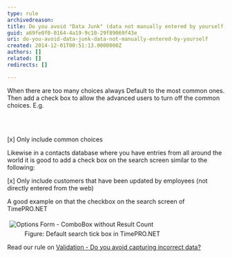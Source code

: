 ```yaml
---
type: rule
archivedreason: 
title: Do you avoid "Data Junk" (data not manually entered by yourself)?
guid: a69fe0f0-0164-4a19-9c10-29f89069f43e
uri: do-you-avoid-data-junk-data-not-manually-entered-by-yourself
created: 2014-12-01T00:51:13.0000000Z
authors: []
related: []
redirects: []

---
```



<p>When there are too many choices always Default to the most common ones. 
Then add a check box to allow the advanced users to turn off the common 
choices. E.g.</p>
<br><excerpt class='endintro'></excerpt><br>
<div class="greyBox"><p>[x] Only include common choices</p></div><p>Likewise in a contacts database where you have entries from all around the world it is good to add a check box on the search screen similar to the following&#58;</p><div class="greyBox"> [x] Only include customers that have been updated by employees (not directly entered from the web) </div><p>A good example on that the checkbox on the search screen of TimePRO.NET</p><dl class="goodImage"><dt>
      <img src="http&#58;//www.ssw.com.au/ssw/Standards/Rules/Images/DefaultSearch.gif" alt="Options Form - ComboBox without Result Count" style="margin&#58;5px;" />
   </dt><dd>Figure&#58; Default search tick box in TimePRO.NET</dd></dl><p>Read our rule on 
   <a href="http&#58;//www.ssw.com.au/ssw/Standards/Rules/RulestoBetterInterfaces-Controls.aspx#AvoidIncorrectData">Validation - Do you avoid capturing incorrect data?</a></p>


